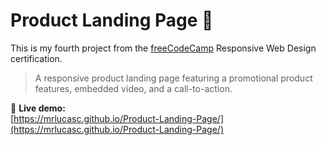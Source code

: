 # Product Landing Page 🚀

This is my fourth project from the [freeCodeCamp](https://www.freecodecamp.org/) Responsive Web Design certification.

> A responsive product landing page featuring a promotional product features, embedded video, and a call-to-action.

🔗 **Live demo:**  
[https://mrlucasc.github.io/Product-Landing-Page/](https://mrlucasc.github.io/Product-Landing-Page/)
